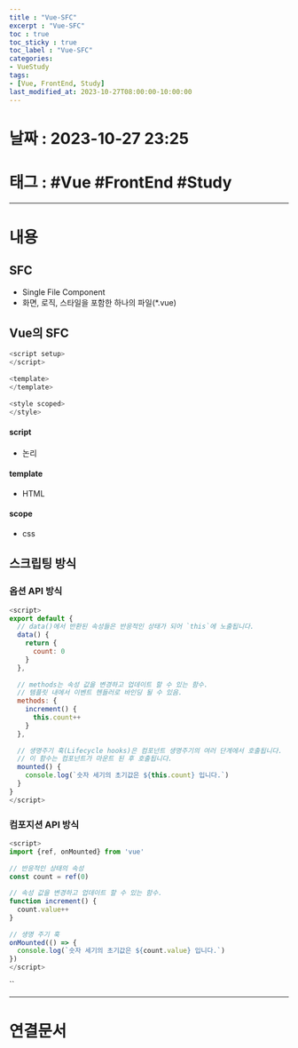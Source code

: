 ```yaml
---
title : "Vue-SFC"
excerpt : "Vue-SFC"
toc : true
toc_sticky : true
toc_label : "Vue-SFC"
categories:
- VueStudy
tags:
- [Vue, FrontEnd, Study]
last_modified_at: 2023-10-27T08:00:00-10:00:00
---
```


# 날짜 : 2023-10-27 23:25

# 태그 : #Vue #FrontEnd #Study 
---

# 내용

## SFC
- Single File Component
- 화면, 로직, 스타일을 포함한 하나의 파일(\*.vue)

## Vue의 SFC

```javascript
<script setup>  
</script>  
  
<template>  
</template>  
  
<style scoped>  
</style>
```

####  script
- 논리

#### template
- HTML

#### scope
- css

## 스크립팅 방식

### 옵션 API 방식

```javascript
<script>  
export default {  
  // data()에서 반환된 속성들은 반응적인 상태가 되어 `this`에 노출됩니다.  
  data() {  
    return {  
      count: 0  
    }  
  },  
  
  // methods는 속성 값을 변경하고 업데이트 할 수 있는 함수.  
  // 템플릿 내에서 이벤트 헨들러로 바인딩 될 수 있음.  
  methods: {  
    increment() {  
      this.count++  
    }  
  },  
  
  // 생명주기 훅(Lifecycle hooks)은 컴포넌트 생명주기의 여러 단계에서 호출됩니다.  
  // 이 함수는 컴포넌트가 마운트 된 후 호출됩니다.  
  mounted() {  
    console.log(`숫자 세기의 초기값은 ${this.count} 입니다.`)  
  }  
}  
</script>
```

### 컴포지션 API 방식

```javascript
<script>  
import {ref, onMounted} from 'vue'  
  
// 반응적인 상태의 속성  
const count = ref(0)  
  
// 속성 값을 변경하고 업데이트 할 수 있는 함수.  
function increment() {  
  count.value++  
}  
  
// 생명 주기 훅  
onMounted(() => {  
  console.log(`숫자 세기의 초기값은 ${count.value} 입니다.`)  
})  
</script>
```
``

---

# 연결문서
